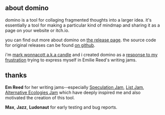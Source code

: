 ## about domino
domino is a tool for collaging fragmented thoughts into a larger idea. 
it's essentially a tool for making a particular kind of mindmap and sharing it
as a page on your website or itch.io.

you can find out more about domino on [the release page][domino]. the source
code for original releases can be found [on github][source].

i'm [mark wonnacott a.k.a candle][me] and i created domino as a 
[response to my frustration][0] trying to express myself in Emilie Reed's
writing jams.

## thanks
**Em Reed** for her writing jams--especially [Speculation Jam][1],
[List Jam][2], [Alternative Ecologies Jam][3] which have deeply inspired me and
also motivated the creation of this tool.

**Max**, **Jazz**, **Ludonaut** for early testing and bug reports.

[me]: https://twitter.com/ragzouken
[domino]: https://kool.tools/domino/
[source]: https://github.com/Ragzouken/domino2
[0]: https://kool.tools/2020/02/26/speculations.html
[1]: https://itch.io/jam/speculation-jam
[2]: https://itch.io/jam/list-jam
[3]: https://itch.io/jam/alternative-ecologies-jam
